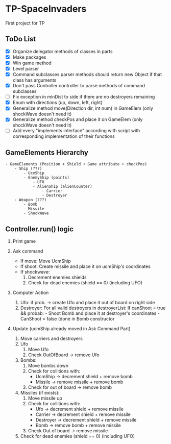 # TP-SpaceInvaders
First project for TP

## ToDo List

- [x] Organize delegator methods of classes in parts
- [x] Make packages
- [x] Win game method
- [x] Level parser
- [x] Command subclasses parser methods should return new Object if that class has arguments 
- [x] Don't pass Controller controller to parse methods of command subclasses
- [ ] Fix exception in minDist to side if there are no destroyers remaining
- [x] Enum with directions (up, down, left, right)
- [x] Generalize method move(Direction dir, int num) in GameElem (only shockWave doesn't need it)
- [x] Generalize method checkPos and place it on GameElem (only shockWave doesn't need it)
- [ ] Add every "implements interface"  according with script with corresponding implementation of their 		functions

## GameElements Hierarchy

	- GameElements (Position + Shield + Game attribute + checkPos)
		- Ship (???)
			- UcmShip
			- EnemyShip (points)
				- UFO
				- AlienShip (alienCounter)
					- Carrier 
					- Destroyer
		- Weapon (???)
			- Bomb
			- Missile
			- ShockWave

## Controller.run() logic

1. Print game

2. Ask command

	- If move: Move UcmShip
	- If shoot: Create missile and place it on ucmShip's coordinates
	- If shockwave:	 
		1. Decrement enemies shields 
		2. Check for dead enemies (shield == 0) (including UFO)

3. Computer Action

	1. Ufo: if prob. -> create Ufo and place it out of board on right side
	2. Destroyer: For all valid destroyers in destroyerList:
		If canShoot = true && probab:
			- Shoot Bomb and place it at destroyer's coordinates
			- CanShoot = false (done in Bomb constructor
			
4. Update (ucmShip already moved in Ask Command Part)

	1. Move carriers and destroyers
	2. Ufo
		1. Move Ufo
		2. Check OutOfBoard -> remove Ufo
	3. Bombs:
		1. Move bombs down
		2. Check for collitions with:
			- UcmShip -> decrement shield + remove bomb
			- Missile -> remove missile + remove bomb
		3. Check for out of board -> remove bomb
	4. Missiles (if exists):
		1. Move missile up
		2. Check for collitions with:
			- Ufo -> decrement shield + remove missile
			- Carrier -> decrement shield + remove missile
			- Destroyer -> decrement shield + remove missile
			- Bomb -> remove bomb + remove missile
		3. Check Out of board -> remove missile
	5. Check for dead enemies (shield == 0) (including UFO)
		
